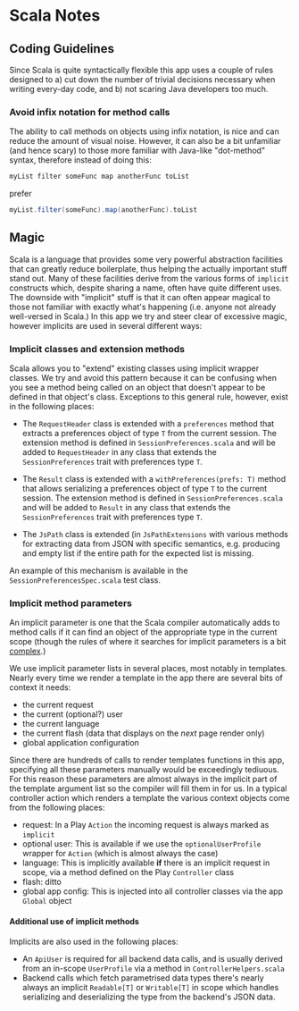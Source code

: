 # Scala Notes

## Coding Guidelines

Since Scala is quite syntactically flexible this app uses a couple of rules designed to a) cut down the number of trivial decisions necessary when writing every-day code, and b) not scaring Java developers too much.

### Avoid infix notation for method calls

The ability to call methods on objects using infix notation, is nice and can reduce the amount of visual noise. However, it can also be a bit unfamiliar (and hence scary) to those more familiar with Java-like "dot-method" syntax, therefore instead of doing this:

```scala
myList filter someFunc map anotherFunc toList
```

prefer

```scala
myList.filter(someFunc).map(anotherFunc).toList
```

## Magic

Scala is a language that provides some very powerful abstraction facilities that can greatly reduce boilerplate, thus helping the actually important stuff stand out. Many of these facilities derive from the various forms of `implicit` constructs which, despite sharing a name, often have quite different uses. The downside with "implicit" stuff is that it can often appear magical to those not familiar with exactly what's happening (i.e. anyone not already well-versed in Scala.) In this app we try and steer clear of excessive magic, however implicits are used in several different ways:

### Implicit classes and extension methods

Scala allows you to "extend" existing classes using implicit wrapper classes. We try and avoid this pattern because it can be confusing when you see a method being called on an object that doesn't appear to be defined in that object's class. Exceptions to this general rule, however, exist in the following places:

 - The `RequestHeader` class is extended with a `preferences` method that extracts a preferences object of type `T` from the current session. The extension method is defined in `SessionPreferences.scala` and will be added to `RequestHeader` in any class that extends the `SessionPreferences` trait with preferences type `T`.

 - The `Result` class is extended with a `withPreferences(prefs: T)` method that allows serializing a preferences object of type `T` to the current session. The extension method is defined in `SessionPreferences.scala` and will be added to `Result` in any class that extends the `SessionPreferences` trait with preferences type `T`.

 - The `JsPath` class is extended (in `JsPathExtensions` with various methods for extracting data from JSON with specific semantics, e.g. producing and empty list if the entire path for the expected list is missing.

An example of this mechanism is available in the `SessionPreferencesSpec.scala` test class.

### Implicit method parameters

An implicit parameter is one that the Scala compiler automatically adds to method calls if it can find an object of the appropriate type in the current scope (though the rules of where it searches for implicit parameters is a bit [complex](http://stackoverflow.com/a/5598107/285374).)

We use implicit parameter lists in several places, most notably in templates. Nearly every time we render a template in the app there are several bits of context it needs:

 - the current request
 - the current (optional?) user
 - the current language
 - the current flash (data that displays on the *next* page render only)
 - global application configuration

Since there are hundreds of calls to render templates functions in this app, specifying all these parameters manually would be exceedingly tediuous. For this reason these parameters are almost always in the implicit part of the template argument list so the compiler will fill them in for us. In a typical controller action which renders a template the various context objects come from the following places:

 - request: In a Play `Action` the incoming request is always marked as `implicit`
 - optional user: This is available if we use the `optionalUserProfile` wrapper for `Action` (which is almost always the case)
 - language: This is implicitly available **if** there is an implicit request in scope, via a method defined on the Play `Controller` class
 - flash: ditto
 - global app config: This is injected into all controller classes via the app `Global` object

#### Additional use of implicit methods

Implicits are also used in the following places:

 - An `ApiUser` is required for all backend data calls, and is usually derived from an in-scope `UserProfile` via a method in `ControllerHelpers.scala`
 - Backend calls which fetch parametrised data types there's nearly always an implicit `Readable[T]` or `Writable[T]` in scope which handles serializing and deserializing the type from the backend's JSON data.
